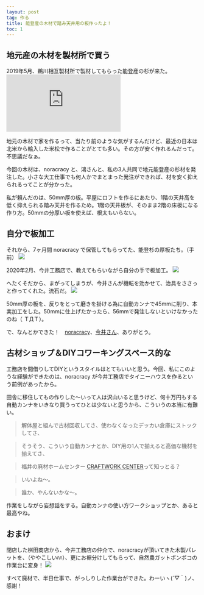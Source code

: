 ```yaml
---
layout: post
tag: 作る
title: 能登産の木材で踏み天井用の板作ったよ！
toc: 1
---
```


## 地元産の木材を製材所で買う

2019年5月、鵜川相互製材所で製材してもらった能登産の杉が来た。
![](https://kobapan.com/p/i.php?/galleries/make/ukawa-sm.jpg)

地元の木材で家を作るって、当たり前のような気がするんだけど、最近の日本は北米から輸入した米松で作ることがとても多い。その方が安く作れるんだって。不思議だなぁ。

今回の木材は、noracracy と、鴻さんと、私の3人共同で地元能登産の杉材を発注した。小さな大工仕事でも何人かでまとまった発注ができれば、材を安く抑えられるってことが分かった。

私が頼んだのは、50mm厚の板。平屋にロフトを作るにあたり、1階の天井高を低く抑えられる踏み天井を作るため。1階の天井板が、そのまま2階の床板になる作り方。50mmの分厚い板を使えば、根太もいらない。

## 自分で板加工

それから、7ヶ月間 noracracy で保管してもらってた、能登杉の厚板たち。（手前）
![](https://kobapan.com/p/_data/i/galleries/make/noracracy1-sm.jpg)

2020年2月、今井工務店で、教えてもらいながら自分の手で板加工。
![](https://kobapan.com/p/_data/i/galleries/make/iami-sm.jpg)

へたくそだから、まがってしまうが、今井さんが機転を効かせて、治具をささっと作ってくれた。流石だ。
![](https://kobapan.com/p/_data/i/galleries/make/sane-sm.jpg)

50mm厚の板を、反りをとって磨きを掛ける為に自動カンナで45mmに削り、本実加工をした。50mmに仕上げたかったら、56mmで発注しないといけなかったのね（ ＴДＴ）。

で、なんとかできた！　[noracracy](https://www.facebook.com/noracracy)、[今井さん](https://www.facebook.com/makoto.imai.96742)、ありがとう。

## 古材ショップ＆DIYコワーキングスペース的な

工務店を間借りしてDIYというスタイルはとてもいいと思う。今回、私にこのような経験ができたのは、noracracy が今井工務店でタイニーハウスを作るという前例があったから。

田舎に移住してもの作りした～いって人は沢山いると思うけど、何十万円もする自動カンナをいきなり買うってひとは少ないと思うから、こういうの本当に有難い。

> 解体屋と組んで古材回収してさ、使わなくなったデッカい倉庫にストックしてさ、

> そうそう、こういう自動カンナとか、DIY用の1人で揃えると高価な機材を揃えてさ、

> 福井の廃材ホームセンター [CRAFTWORK CENTER](https://colocal.jp/topics/lifestyle/renovation/20170325_93971.html)って知っとる？

> いいよね～。

> 誰か、やんないかな～。

作業をしながら妄想話をする。自動カンナの使い方ワークショップとか、あると最高やね。


## おまけ

閉店した桝田商店から、今井工務店の仲介で、noracracyが頂いてきた木製パレットを、（ややこしいﾊﾊ）、更にお裾分けしてもらって、自然農ガットポンポコの作業台に変身！
![](https://kobapan.com/p/_data/i/galleries/make/dai-sm.jpg)

すべて廃材で、半日仕事で、がっしりした作業台ができた。わーいヽ(´▽｀)ノ、感謝！

